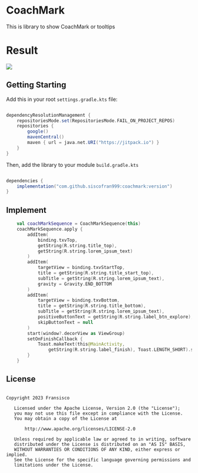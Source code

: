 # CoachMark
This is library to show CoachMark or tooltips

# Result
[![](https://github.com/coachmark/master/image/result.gif)](https://jitpack.io/#siscofran999/coachmark)

## Getting Starting
Add this in your root `settings.gradle.kts` file:
```gradle

dependencyResolutionManagement {
    repositoriesMode.set(RepositoriesMode.FAIL_ON_PROJECT_REPOS)
    repositories {
        google()
        mavenCentral()
        maven { url = java.net.URI("https://jitpack.io") }
    }
}
```

Then, add the library to your module `build.gradle.kts`
```gradle

dependencies {
    implementation("com.github.siscofran999:coachmark:version")
}

```

## Implement
```Kotlin
    val coachMarkSequence = CoachMarkSequence(this)
    coachMarkSequence.apply {
        addItem(
            binding.txvTop,
            getString(R.string.title_top),
            getString(R.string.lorem_ipsum_text)
        )
        addItem(
            targetView = binding.txvStartTop,
            title = getString(R.string.title_start_top),
            subTitle = getString(R.string.lorem_ipsum_text),
            gravity = Gravity.END_BOTTOM
        )
        addItem(
            targetView = binding.txvBottom,
            title = getString(R.string.title_bottom),
            subTitle = getString(R.string.lorem_ipsum_text),
            positiveButtonText = getString(R.string.label_btn_explore),
            skipButtonText = null
        )
        start(window?.decorView as ViewGroup)
        setOnFinishCallback {
            Toast.makeText(this@MainActivity,
                getString(R.string.label_finish), Toast.LENGTH_SHORT).show()
        }
    }
```

## License
```licence

Copyright 2023 Fransisco

   Licensed under the Apache License, Version 2.0 (the "License");
   you may not use this file except in compliance with the License.
   You may obtain a copy of the License at

       http://www.apache.org/licenses/LICENSE-2.0

   Unless required by applicable law or agreed to in writing, software
   distributed under the License is distributed on an "AS IS" BASIS,
   WITHOUT WARRANTIES OR CONDITIONS OF ANY KIND, either express or implied.
   See the License for the specific language governing permissions and
   limitations under the License.
   
```
